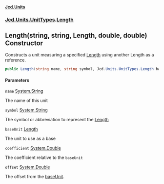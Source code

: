 #### [Jcd.Units](index.md 'index')
### [Jcd.Units.UnitTypes](Jcd.Units.UnitTypes.md 'Jcd.Units.UnitTypes').[Length](Jcd.Units.UnitTypes.Length.md 'Jcd.Units.UnitTypes.Length')

## Length(string, string, Length, double, double) Constructor

Constructs a unit measuring a specified [Length](Jcd.Units.UnitTypes.Length.md 'Jcd.Units.UnitTypes.Length') using another Length as a reference.

```csharp
public Length(string name, string symbol, Jcd.Units.UnitTypes.Length baseUnit, double coefficient, double offset=0.0);
```
#### Parameters

<a name='Jcd.Units.UnitTypes.Length.Length(string,string,Jcd.Units.UnitTypes.Length,double,double).name'></a>

`name` [System.String](https://docs.microsoft.com/en-us/dotnet/api/System.String 'System.String')

The name of this unit

<a name='Jcd.Units.UnitTypes.Length.Length(string,string,Jcd.Units.UnitTypes.Length,double,double).symbol'></a>

`symbol` [System.String](https://docs.microsoft.com/en-us/dotnet/api/System.String 'System.String')

The symbol or abbreviation to represent the [Length](Jcd.Units.UnitTypes.Length.md 'Jcd.Units.UnitTypes.Length')

<a name='Jcd.Units.UnitTypes.Length.Length(string,string,Jcd.Units.UnitTypes.Length,double,double).baseUnit'></a>

`baseUnit` [Length](Jcd.Units.UnitTypes.Length.md 'Jcd.Units.UnitTypes.Length')

The unit to use as a base

<a name='Jcd.Units.UnitTypes.Length.Length(string,string,Jcd.Units.UnitTypes.Length,double,double).coefficient'></a>

`coefficient` [System.Double](https://docs.microsoft.com/en-us/dotnet/api/System.Double 'System.Double')

The coefficient relative to the `baseUnit`

<a name='Jcd.Units.UnitTypes.Length.Length(string,string,Jcd.Units.UnitTypes.Length,double,double).offset'></a>

`offset` [System.Double](https://docs.microsoft.com/en-us/dotnet/api/System.Double 'System.Double')

The offset from the [baseUnit](Jcd.Units.UnitTypes.Length.Length(string,string,Jcd.Units.UnitTypes.Length,double,double).md#Jcd.Units.UnitTypes.Length.Length(string,string,Jcd.Units.UnitTypes.Length,double,double).baseUnit 'Jcd.Units.UnitTypes.Length.Length(string, string, Jcd.Units.UnitTypes.Length, double, double).baseUnit').